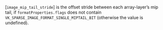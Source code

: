 [`image_mip_tail_stride`] is the offset stride between each array-layer’s
mip tail, if `formatProperties.flags` does not contain
`VK_SPARSE_IMAGE_FORMAT_SINGLE_MIPTAIL_BIT` (otherwise the value is
undefined).